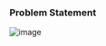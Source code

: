 ### Problem Statement

![image](https://user-images.githubusercontent.com/36649115/39277596-6e854ac8-48a3-11e8-9f9e-fdfdd20b35da.png)
